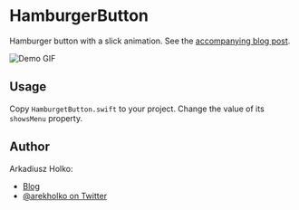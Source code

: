 # HamburgerButton

Hamburger button with a slick animation. See the [accompanying blog post](http://holko.pl/2014/07/15/hamburger-button-animation/).

![Demo GIF](https://raw.githubusercontent.com/fastred/HamburgerButton/master/demo.gif)

## Usage

Copy `HamburgetButton.swift` to your project. Change the value of its `showsMenu` property.

## Author

Arkadiusz Holko:

* [Blog](http://holko.pl/)
* [@arekholko on Twitter](https://twitter.com/arekholko)